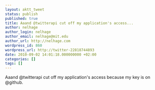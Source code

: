 ```yaml
---
layout: aktt_tweet
status: publish
published: true
title: Aaand @twitterapi cut off my application's access...
author: nelhage
author_login: nelhage
author_email: nelhage@mit.edu
author_url: http://nelhage.com
wordpress_id: 860
wordpress_url: http://twitter-22818744893
date: 2010-09-02 14:01:18.000000000 +02:00
categories: []
tags: []
---
```

Aaand @twitterapi cut off my application's access because my key is on @github.
